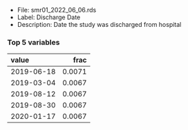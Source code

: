 

* File: smr01_2022_06_06.rds
* Label: Discharge Date
* Description: Date the study was discharged from hospital

### Top 5 variables
| value      |   frac |
|:-----------|-------:|
| 2019-06-18 | 0.0071 |
| 2019-03-04 | 0.0067 |
| 2019-08-12 | 0.0067 |
| 2019-08-30 | 0.0067 |
| 2020-01-17 | 0.0067 |
        